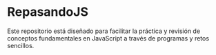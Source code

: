 # RepasandoJS
Este repositorio está diseñado para facilitar la práctica y revisión de conceptos fundamentales en JavaScript a través de programas y retos sencillos. 
